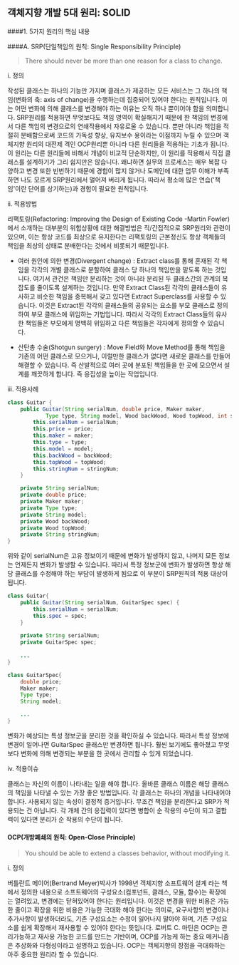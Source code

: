 ## 객체지향 개발 5대 원리: SOLID

####1. 5가지 원리의 핵심 내용

####A. SRP(단일책임의 원칙: Single Responsibility Principle)

> There should never be more than one reason for a class to change.

i. 정의 

작성된 클래스는 하나의 기능만 가지며 클래스가 제공하는 모든 서비스는 그 하나의 책임(변화의 축: axis of change)을 수행하는데 집중되어 있어야 한다는 원칙입니다.
이는 어떤 변화에 의해 클래스를 변경해야 하는 이유는 오직 하나 뿐이어야 함을 의미합니다. SRP원리를 적용하면 무엇보다도 책임 영역이 확실해지기 때문에 한 책임의 변경에서 다른 
책임의 변경으로의 연쇄작용에서 자유로울 수 있습니다. 뿐만 아니라 책임을 적절히 분배함으로써 코드의 가독성 향상, 유지보수 용이라는 이점까지 누릴 수 있으며
객체지향 원리의 대전제 격인 OCP원리뿐 아니라 다른 원리들을 적용하는 기초가 됩니다. 이 원리는 다른 원리들에 비해서 개념이 비교적 단순하지만, 이 원리를
적용해서 직접 클래스를 설계하기가 그리 쉽지만은 않습니다. 왜냐하면 실무의 프로세스는 매우 복잡 다양하고 변경 또한 빈번하기 때문에 경험이 많지 않거나 도메인에 대한 업무 이해가 부족하면
나도 모르게 SRP원리에서 멀어져 버리게 됩니다. 따라서 평소에 많은 연습('책임'이란 단어를 상기하는)과 경험이 필요한 원칙입니다.

ii. 적용방법

리팩토링(Refactoring: Improving the Design of Existing Code -Martin Fowler)에서 소개하는 대부분의 위험상황에 대한 해결방법은 직/간접적으로 SRP원리와 관련이 있으며, 
이는 항상 코드를 최상으로 유지한다는 리팩토링의 근본정신도 항상 객체들의 책임을 최상의 상태로 분배한다는 것에서 비롯되기 때문입니다.

- 여러 원인에 의한 변경(Divergent change) : Extract class를 통해 혼재된 각 책임을 각각의 개별 클래스로 분할하여 클래스 당 하나의 책임만을 맡도록 하는 것입니다. 여기서 관건은 책임만 분리하는 것이 아니라 분리된 두 클래스간의 관계의 복잡도를 줄이도록 설계하는 것입니다. 
만약 Extract Class된 각각의 클래스들이 유사하고 비슷한 책임을 중복해서 갖고 있다면 Extract Superclass를 사용할 수 있습니다. 
이것은 Extract된 각각의 클래스들의 공유되는 요소를 부모 클래스로 정의하여 부모 클래스에 위임하는 기법입니다. 따라서 각각의 Extract Class들의 유사한 책임들은 부모에게 명백히 위임하고 다른 책임들은 각자에게 정의할 수 있습니다.

- 산탄총 수술(Shotgun surgery) : Move Field와 Move Method를 통해 책임을 기존의 어떤 클래스로 모으거나, 이럴만한 클래스가 없다면 새로운 클래스를 만들어 해결할 수 있습니다. 즉 산발적으로 여러 곳에 분포된 책임들을 한 곳에 모으면서 설계를 깨끗하게 합니다. 즉 응집성을 높이는 작업입니다.

iii. 적용사례

```java
class Guitar {
    public Guitar(String serialNum, double price, Maker maker,
            Type type, String model, Wood backWood, Wood topWood, int stringNum) {
        this.serialNum = serialNum;
        this.price = price;
        this.maker = maker;
        this.type = type;
        this.model = model;
        this.backWood = backWood;
        this.topWood = topWood;
        this.stringNum = stringNum;
    }

    private String serialNum;
    private double price;
    private Maker maker;
    private Type type;
    private String model;
    private Wood backWood;
    private Wood topWood;
    private String stringNum;    
}
```

위와 같이 serialNum은 고유 정보이기 때문에 변화가 발생하지 않고, 나머지 모든 정보는
언제든지 변화가 발생할 수 있습니다. 따라서 특정 정보군에 변화가 발생하면 항상 해당 클래스를 수정해야 하는 부담이
발생하게 됨으로 이 부분이 SRP원칙의 적용 대상이 됩니다.

```java
class Guitar{
    public Guitar(String serialNum, GuitarSpec spec) {
        this.serialNum = serialNum;
        this.spec = spec;
    }
    
    private String serialNum;
    private GuitarSpec spec;
    
    ...
}

class GuitarSpec{
    double price;
    Maker maker;
    Type type;
    String model;

    ...
}
```

변화가 예상되는 특성 정보군을 분리한 것을 확인하실 수 있습니다. 따라서 특성 정보에 변경이 일어나면 GuitarSpec 클래스만
변경하면 됩니다. 훨씬 보기에도 좋아졌고 무엇보다 변화에 의해 변경되는 부분을 한 곳에서 관리할 수 있게 되었습니다.

iv. 적용이슈

클래스는 자신의 이름이 나타내는 일을 해야 합니다. 올바른 클래스 이름은 해당 클래스의 책임을 나타낼 수 있는 가장 좋은 방법입니다. 각 클래스는 하나의 개념을 나타내어야 합니다. 사용되지 않는 속성이 결정적 증거입니다. 
무조건 책임을 분리한다고 SRP가 적용되는 건 아닙니다. 
각 개체 간의 응집력이 있다면 병합이 순 작용의 수단이 되고 결합력이 있다면 분리가 순 작용의 수단이 됩니다.

#### OCP(개방폐쇄의 원칙: Open-Close Principle)

> You should be able to extend a classes behavior, without modifying it.

i. 정의

버틀란트 메이어(Bertrand Meyer)박사가 1998년 객체지향 소프트웨어 설계 라는 책에서 정의한 내용으로 소프트웨어의 구성요소(컴포넌트, 클래스, 모듈, 함수)는 확장에는 열려있고, 변경에는 닫혀있어야 한다는 원리입니다. 
이것은 변경을 위한 비용은 가능한 줄이고 확장을 위한 비용은 가능한 극대화 해야 한다는 의미로, 요구사항의 변경이나 추가사항이 발생하더라도, 기존 구성요소는 수정이 일어나지 말아야 하며, 기존 구성요소를 쉽게 확장해서 재사용할 수 있어야 한다는 뜻입니다. 
로버트 C. 마틴은 OCP는 관리가능하고 재사용 가능한 코드를 만드는 기반이며, OCP를 가능케 하는 중요 메커니즘은 추상화와 다형성이라고 설명하고 있습니다. OCP는 객체지향의 장점을 극대화하는 아주 중요한 원리라 할 수 있습니다.


